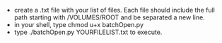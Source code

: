 - create a .txt file with your list of files. Each file should include the full path starting with /VOLUMES/ROOT and be separated a new line. 
- in your shell, type chmod u+x batchOpen.py 
- type ./batchOpen.py YOURFILELIST.txt to execute. 